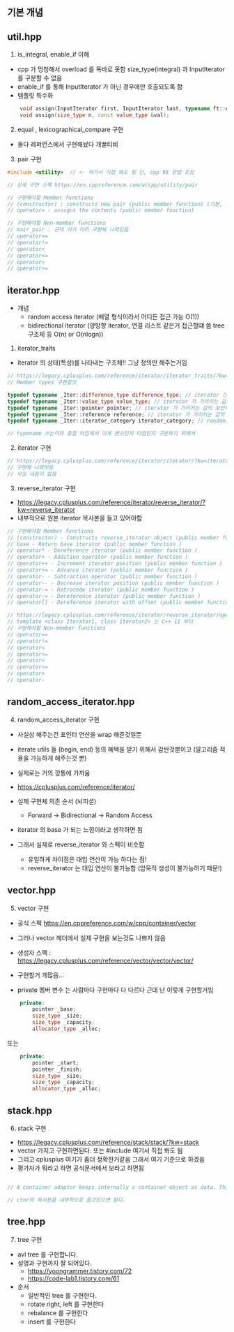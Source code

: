 ## 기본 개념

## util.hpp

1. is_integral, enable_if 이해

- cpp 가 멍청해서 overload 를 똑바로 못함 size_type(integral) 과 InputIterator 를 구분할 수 없음
- enable_if 를 통해 InputIterator 가 아닌 경우에만 호출되도록 함
- 템플릿 특수화

```cpp
    void assign(InputIterator first, InputIterator last, typename ft::enable_if<!ft::is_integral<InputIterator>::value, InputIterator>::type * = nullptr);
    void assign(size_type n, const value_type &val);
```

2. equal , lexicographical_compare 구현

- 둘다 레퍼런스에서 구현해놨다 개꿀티비

3. pair 구현

```cpp
#include <utility>  // <- 여기서 직접 봐도 됨 단, cpp 98 문법 조심

// 상세 구현 스펙 https://en.cppreference.com/w/cpp/utility/pair

// 구현해야할 Member functions
// (constructor) : constructs new pair (public member function) (기본, 복사 생성자 등)
// operator= : assigns the contents (public member function)

// 구현해야할 Non-member functions
// mair_pair : 근데 이거 이미 구현체 나와있음
// operator==
// operator!=
// operator<
// operator<=
// operator>
// operator>=
```

## iterator.hpp

- 개념
  - random access iterator (배열 형식이라서 어디든 접근 가능 O(1))
  - bidirectional iterator (양방향 iterator, 연결 리스트 같은거 접근할떄 씀 tree 구조체 등 O(n) or O(nlogn))

1. iterator_traits

- iterator 의 상태(특성)를 나타내는 구조체!! 그냥 정의만 해주는거임

```cpp
// https://legacy.cplusplus.com/reference/iterator/iterator_traits/?kw=iterator_traits
// Member types 구현할것

typedef typename _Iter::difference_type difference_type; // iterator 간의 거리
typedef typename _Iter::value_type value_type; // iterator 가 가리키는 값의 타입
typedef typename _Iter::pointer pointer; // iterator 가 가리키는 값의 포인터 타입
typedef typename _Iter::reference reference; // iterator 가 가리키는 값의 레퍼런스 타입
typedef typename _Iter::iterator_category iterator_category; // random, bidirectional 구분

// typename 쓰는이유 중첩 타입에서 이게 변수인지 타입인지 구분하기 위해서
```

2. iterator 구현

```cpp
// https://legacy.cplusplus.com/reference/iterator/iterator/?kw=iterator
// 구현체 나와잇음
// 사실 내용이 없음
```

3. reverse_iterator 구현

- https://legacy.cplusplus.com/reference/iterator/reverse_iterator/?kw=reverse_iterator
- 내부적으로 원본 iterator 복사본을 들고 있어야함

```cpp
// 구현해야할 Member functions
// (constructor) - Constructs reverse_iterator object (public member function )
// base - Return base iterator (public member function )
// operator* - Dereference iterator (public member function )
// operator+ - Addition operator (public member function )
// operator++ - Increment iterator position (public member function )
// operator+= - Advance iterator (public member function )
// operator- - Subtraction operator (public member function )
// operator-- - Decrease iterator position (public member function )
// operator-= - Retrocede iterator (public member function )
// operator-> - Dereference iterator (public member function )
// operator[] - Dereference iterator with offset (public member function )

// https://legacy.cplusplus.com/reference/iterator/reverse_iterator/operators/
// template <class Iterator1, class Iterator2> 는 C++ 11 부터
// 구현해야할 Non-member functions
// operator==
// operator!=
// operator<
// operator<=
// operator>
// operator>=
// operator+
// operator-
```

## random_access_iterator.hpp

4. random_access_iterator 구현

- 사실상 해주는건 포인터 연산을 wrap 해준것일뿐
- iterate utils 들 (begin, end) 등의 혜택을 받기 위해서 감싼것뿐이고 (알고리즘 적용을 가능하게 해주는것 뿐)
- 실제로는 거의 깡통에 가까움

- https://cplusplus.com/reference/iterator/
- 실제 구현체 의존 순서 (뇌피셜)

  - Forward -> Bidirectional -> Random Access

- iterator 의 base 가 되는 느낌이라고 생각하면 됨
- 그래서 실제로 reverse_iterator 와 스펙이 비슷함
  - 유일하게 차이점은 대입 연산이 가능 하다는 점!
  - reverse_iterator 는 대입 연산이 불가능함 (암묵적 생성이 불가능하기 때문!)

## vector.hpp

5. vector 구현

- 공식 스펙 https://en.cppreference.com/w/cpp/container/vector
- 그러나 vector 헤더에서 실제 구현을 보는것도 나쁘지 않음

- 생성자 스펙 : https://legacy.cplusplus.com/reference/vector/vector/vector/
- 구현할거 개많음...

- private 멤버 변수 는 사람마다 구현마다 다 다르다 근데 난 이렇게 구현할거임

```cpp
    private:
        pointer _base;
        size_type _size;
        size_type _capacity;
        allocator_type _alloc;
```

또는

```cpp
    private:
        pointer _start;
        pointer _finish;
        size_type _size;
        size_type _capacity;
        allocator_type _alloc;
```

## stack.hpp

6. stack 구현

- https://legacy.cplusplus.com/reference/stack/stack/?kw=stack
- vector 가지고 구현하면된다. 또는 #include <stack> 여기서 직접 봐도 됨
- 그리고 cplusplus 여기가 좀더 정확한거같음 그래서 여기 기준으로 하겠음
- 평가자가 뭐라고 하면 공식문서에서 보라고 하면됨

```cpp

// A container adaptor keeps internally a container object as data. This container object is a copy of the ctnr argument passed to the constructor, if any, otherwise it is an empty container.

// ctnr의 복사본을 내부적으로 들고있으면 된다.

```

## tree.hpp

7. tree 구현

- avl tree 를 구현합니다.
- 설명과 구현까지 잘 되어있다.
  - https://yoongrammer.tistory.com/72
  - https://code-lab1.tistory.com/61
- 순서
  - 일반적인 tree 를 구현한다.
  - rotate right, left 를 구현한다
  - rebalance 를 구현한다
  - insert 를 구현한다
